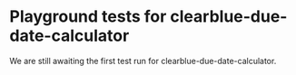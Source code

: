 # Playground tests for clearblue-due-date-calculator
We are still awaiting the first test run for clearblue-due-date-calculator.
